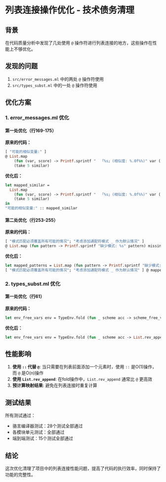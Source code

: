 # 列表连接操作优化 - 技术债务清理

## 背景

在代码质量分析中发现了几处使用 `@` 操作符进行列表连接的地方，这些操作在性能上不够优化。

## 发现的问题

1. `src/error_messages.ml` 中的两处 `@` 操作符使用
2. `src/types_subst.ml` 中的一处 `@` 操作符使用

## 优化方案

### 1. error_messages.ml 优化

#### 第一处优化（行169-175）
**原来的代码：**
```ocaml
[ "可能的相似变量:" ]
@ List.map
    (fun (var, score) -> Printf.sprintf "  「%s」(相似度: %.0f%%)" var (score *. 100.0))
    (take 5 similar)
```

**优化后：**
```ocaml
let mapped_similar =
  List.map
    (fun (var, score) -> Printf.sprintf "  「%s」(相似度: %.0f%%)" var (score *. 100.0))
    (take 5 similar)
in
"可能的相似变量:" :: mapped_similar
```

#### 第二处优化（行253-255）
**原来的代码：**
```ocaml
[ "模式匹配必须覆盖所有可能的情况"; "考虑添加通配符模式 _ 作为默认情况" ]
@ List.map (fun pattern -> Printf.sprintf "缺少模式: %s" pattern) missing_patterns
```

**优化后：**
```ocaml
let mapped_patterns = List.map (fun pattern -> Printf.sprintf "缺少模式: %s" pattern) missing_patterns in
[ "模式匹配必须覆盖所有可能的情况"; "考虑添加通配符模式 _ 作为默认情况" ] @ mapped_patterns
```

### 2. types_subst.ml 优化

#### 第一处优化（行61）
**原来的代码：**
```ocaml
let env_free_vars env = TypeEnv.fold (fun _ scheme acc -> scheme_free_vars scheme @ acc) env []
```

**优化后：**
```ocaml
let env_free_vars env = TypeEnv.fold (fun _ scheme acc -> List.rev_append (scheme_free_vars scheme) acc) env []
```

## 性能影响

1. **使用 `::` 代替 `@`**: 当只需要在列表前面添加一个元素时，使用 `::` 是O(1)操作，而 `@` 是O(n)操作
2. **使用 `List.rev_append`**: 在fold操作中，`List.rev_append` 通常比 `@` 更高效
3. **预计算映射结果**: 避免在列表连接时重复计算

## 测试结果

所有测试通过：
- 骆言编译器测试：28个测试全部通过
- 各模块单元测试：全部通过
- 端到端测试：15个测试全部通过

## 结论

这次优化清理了项目中的列表连接性能问题，提高了代码的执行效率，同时保持了功能的完整性。